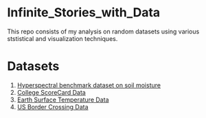 # Infinite_Stories_with_Data
This repo consists of my analysis on random datasets using various ststistical and visualization techniques.

# Datasets
1. <a href="https://zenodo.org/record/1227837#.XqgTqikzbcc">Hyperspectral benchmark dataset on soil moisture</a>
2. <a href="https://collegescorecard.ed.gov/data/">College ScoreCard Data</a>
3. <a href="https://www.kaggle.com/berkeleyearth/climate-change-earth-surface-temperature-data">Earth Surface Temperature Data</a>
4. <a href="https://www.kaggle.com/divyansh22/us-border-crossing-data">US Border Crossing Data</a>
